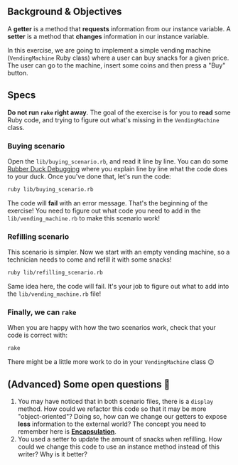 ## Background & Objectives

A **getter** is a method that **requests** information from our instance variable. A **setter** is a method that **changes** information in our instance variable.

In this exercise, we are going to implement a simple vending machine (`VendingMachine` Ruby class) where a user can buy snacks for a given price. The user can go to the machine, insert some coins and then press a "Buy" button.

## Specs

**Do not run `rake` right away**. The goal of the exercise is for you to **read** some Ruby code, and trying to figure out what's missing in the `VendingMachine` class.

### Buying scenario

Open the `lib/buying_scenario.rb`, and read it line by line. You can do some [Rubber Duck Debugging](https://rubberduckdebugging.com/) where you explain line by line what the code does to your duck. Once you've done that, let's run the code:

```bash
ruby lib/buying_scenario.rb
```

The code will **fail** with an error message. That's the beginning of the exercise! You need to figure out what code you need to add in the `lib/vending_machine.rb` to make this scenario work!

### Refilling scenario

This scenario is simpler. Now we start with an empty vending machine, so a technician needs to come and refill it with some snacks!

```bash
ruby lib/refilling_scenario.rb
```

Same idea here, the code will fail. It's your job to figure out what to add into the `lib/vending_machine.rb` file!

### Finally, we can `rake`

When you are happy with how the two scenarios work, check that your code is correct with:

```bash
rake
```

There might be a little more work to do in your `VendingMachine` class 😉

## (Advanced) Some open questions 🤔

1. You may have noticed that in both scenario files, there is a `display` method. How could we refactor this code so that it may be more "object-oriented"? Doing so, how can we change our getters to expose **less** information to the external world? The concept you need to remember here is [**Encapsulation**](<https://en.wikipedia.org/wiki/Encapsulation_(computer_programming)>).
2. You used a setter to update the amount of snacks when refilling. How could we change this code to use an instance method instead of this writer? Why is it better?
